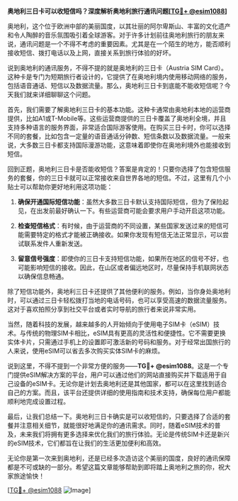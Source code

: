 **奥地利三日卡可以收短信吗？深度解析奥地利旅行通讯问题[[TG💪+ @esim1088](https://t.me/s/esim1088)]**

奥地利，这个位于欧洲中部的美丽国度，以其壮丽的阿尔卑斯山、丰富的文化遗产和令人陶醉的音乐氛围吸引着全球游客。对于许多计划前往奥地利旅行的朋友来说，通讯问题是一个不得不考虑的重要因素。尤其是在一个陌生的地方，能否顺利接收短信、拨打电话以及上网，直接关系到旅行体验的好坏。

说到奥地利的通讯服务，不得不提的就是奥地利的三日卡（Austria SIM Card）。这种卡是专门为短期旅行者设计的，它提供了在奥地利境内使用移动网络的服务，包括语音通话、短信以及数据流量。那么，奥地利三日卡到底能不能收短信呢？今天我们就来详细聊聊这个问题。

首先，我们需要了解奥地利三日卡的基本功能。这种卡通常由奥地利本地的运营商提供，比如A1或T-Mobile等。这些运营商提供的三日卡覆盖了奥地利全境，并且支持多种语言的服务界面，非常适合国际游客使用。在购买三日卡时，你可以选择不同的套餐，比如包含一定量的语音通话分钟数、短信条数以及数据流量。一般来说，大多数三日卡都支持国际漫游功能，这意味着即使你在奥地利境外也能接收到短信。

回到正题，奥地利三日卡是否能收短信？答案是肯定的！只要你选择了包含短信服务的套餐，你的三日卡就可以正常接收来自世界各地的短信。不过，这里有几个小贴士可以帮助你更好地利用这项功能：

1. **确保开通国际短信功能**：虽然大多数三日卡默认支持国际短信，但为了保险起见，在出发前最好确认一下。有些运营商可能会要求用户手动开启这项功能。

2. **检查短信格式**：有时候，由于运营商的不同设置，某些国家发送过来的短信可能需要特定的格式才能被正确接收。如果你发现有短信无法正常显示，可以尝试联系发件人重新发送。

3. **留意信号强度**：即使你的三日卡支持短信功能，如果所在地区的信号不好，也可能影响短信的接收。因此，在山区或者偏远地区时，尽量保持手机联网状态以确保信息畅通。

除了短信功能外，奥地利三日卡还提供了其他便利的服务。例如，当你身处奥地利时，可以通过三日卡轻松拨打当地的电话号码，也可以享受高速的数据流量服务。这对于喜欢拍照分享到社交平台或者实时导航的旅行者来说非常实用。

当然，随着科技的发展，越来越多的人开始倾向于使用电子SIM卡（eSIM）技术。与传统的物理SIM卡相比，eSIM具有更高的灵活性和便捷性。它不需要更换实体卡片，只需通过手机上的设置即可激活新的号码和服务。对于经常出国旅行的人来说，使用eSIM可以省去多次购买实体SIM卡的麻烦。

说到这里，不得不提到一个非常方便的服务——**TG💪+ @esim1088**。这是一个专门提供eSIM解决方案的平台，用户可以通过他们的网站直接购买并下载适用于自己设备的eSIM卡。无论你是计划去奥地利还是其他国家，都可以在这里找到适合自己的方案。而且，该平台还提供详细的使用指南和技术支持，确保每位用户都能顺利地完成设置过程。

最后，让我们总结一下。奥地利三日卡确实是可以收短信的，只要选择了合适的套餐并注意相关细节，就能很好地满足你的通讯需求。同时，随着eSIM技术的普及，未来我们将拥有更多选择来优化我们的旅行体验。无论是传统SIM卡还是新兴的eSIM技术，它们都旨在让我们的生活更加便利和高效。

无论你是第一次来到奥地利，还是已经多次造访这个美丽的国度，良好的通讯保障都是不可或缺的一部分。希望这篇文章能够帮助到即将踏上奥地利之旅的你，祝大家旅途愉快！

[[TG💪+ @esim1088](https://t.me/s/esim1088) ![Image](https://i.postimg.cc/4NQfJmqS/Snipaste-2025-05-13-00-14-12.png)]